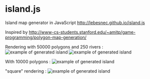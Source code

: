 island.js
=========

Island map generator in JavaScript
http://lebesnec.github.io/island.js

Inspired by http://www-cs-students.stanford.edu/~amitp/game-programming/polygon-map-generation/


Rendering with 50000 polygons and 250 rivers :
![example of generated island](https://lh6.googleusercontent.com/-yCoR7YwRDl8/U0z-YgMLlPI/AAAAAAAAeHE/B3ifCidHoFs/s800/Sans%2520titre2.jpg)
![example of generated island](https://lh5.googleusercontent.com/-CuDWhc6AdZU/U0z-YpcKYNI/AAAAAAAAeHA/d5MhfItKg8g/s800/Sans%2520titre3.jpg)

With 10000 polygons :
![example of generated island](https://lh4.googleusercontent.com/-mECJxTv_Fy8/U0z-apA9juI/AAAAAAAAeHQ/9nnYftBzsNg/s800/Sans%2520titre4.jpg)

"square" rendering :
![example of generated island](https://lh3.googleusercontent.com/-7--_ofrPmOQ/U0z-YmFkbRI/AAAAAAAAeHI/ihuAj9lpy5w/s800/Sans%2520titre.jpg)
